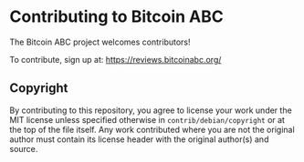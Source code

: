 Contributing to Bitcoin ABC
===========================

The Bitcoin ABC project welcomes contributors!

To contribute, sign up at: https://reviews.bitcoinabc.org/


Copyright
---------

By contributing to this repository, you agree to license your work under the
MIT license unless specified otherwise in `contrib/debian/copyright` or at
the top of the file itself. Any work contributed where you are not the original
author must contain its license header with the original author(s) and source.
